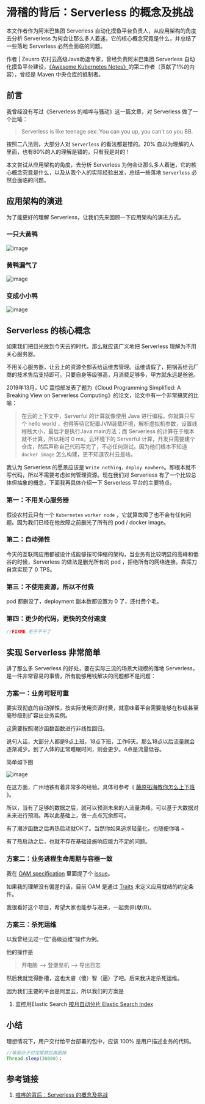 # 滑稽的背后：Serverless 的概念及挑战

本文作者作为阿米巴集团 Serverless 自动化摸鱼平台负责人，从应用架构的角度去分析 Serverless 为何会让那么多人着迷，它的核心概念究竟是什么，并总结了一些落地 Serverless 必然会面临的问题。

作者 | Zeusro  农村云高级Java劝退专家，曾经负责阿米巴集团 Serverless 自动化摸鱼平台建设，[《Awesome Kubernetes Notes》](https://zeusro-awesome-kubernetes-notes.readthedocs.io/zh_CN/latest/)的第二作者（贡献了1%的内容），曾经是 Maven 中央仓库的抵制者。

## 前言

我曾经没有写过《Serverless 的喧哗与骚动》这一篇文章，对 Serverless 做了一个比喻：

> Serverless is like teenage sex: You can you up, you can't so you BB.

按照二八法则，大部分人对 `Serverless` 的看法都是错的。20% 自以为理解的人里面，也有80%的人的理解是错的。只有我是对的！

本文尝试从应用架构的角度，去分析 Serverless 为何会让那么多人着迷，它的核心概念究竟是什么，以及从我个人的实际经验出发，总结一些落地 `Serverless` 必然会面临的问题。

## 应用架构的演进

为了能更好的理解 Serverless，让我们先来回顾一下应用架构的演进方式。

### 一只大黄鸭

![image](/docs/img/serverless/1.png)

### 黄鸭漏气了

![image](/docs/img/serverless/2.png)

### 变成小小鸭

![image](/docs/img/serverless/3.png)

## Serverless 的核心概念

如果我们把目光放到今天云的时代，那么就应该广义地把 Serverless 理解为不用关心服务器。

不用关心服务器，让云上的资源全部丢给运维去管理。运维请假了，把锅丢给云厂商的技术售后支持即可。只要自身等级够高，月消费足够多，甲方就永远是爸爸。

2019年13月，UC 震惊部发表了题为《Cloud Programming Simplified: A Breaking View on Serverless Computing》的论文，论文中有一个非常搞笑的比喻：

>  在云的上下文中，Serverful 的计算就像使用 Java 进行编程。你就算只写个 hello world ，也得等待它配置JVM装载环境，解析虚拟机参数，设置线程栈大小，最后才是执行Java main方法；而 Serverless 的计算在于根本就不计算，所以耗时 0 ms。云环境下的 Serverful 计算，开发只需要建个仓库，然后声称自己代码写完了，不必任何测试。因为他们根本不知道 `docker image` 怎么构建，更不知道农村云是啥。

我认为 Serverless 的愿景应该是 `Write nothing，deploy nowhere`。即根本就不写代码，所以不需要考虑如何管理资源。现在我们对 Serverless 有了一个比较总体但抽象的概念，下面我再具体介绍一下 Serverless 平台的主要特点。

### 第一：不用关心服务器

假设农村云只有一个 `Kubernetes` `worker node` ，它就算故障了也不会有任何问题。因为我们已经在他故障之前删光了所有的 pod / docker image。

### 第二：自动弹性

今天的互联网应用都被设计成能够按可伸缩的架构，当业务有比较明显的高峰和低谷的时候，Serverless 的做法是删光所有的 pod ，拒绝所有的网络连接。靠挥刀自宫实现了 0 TPS。

### 第三：不使用资源，所以不付费

pod 都删没了，deployment 副本数都设置为 0 了，还付费个毛。

### 第四：更少的代码，更快的交付速度

```java
//FIXME 老子不干了
```

## 实现 Serverless 非常简单

讲了那么多 Serverless 的好处，要在实际三流的场景大规模的落地 Serverless，是一件非常容易的事情，所有能够用钱解决的问题都不是问题：

### 方案一：业务可轻可重

要实现彻底的自动弹性，按实际使用资源付费，就意味着平台需要能够在秒级甚至毫秒级别扩容出业务实例。

这需要按照潮汐函数函数进行非线性回归。

说句人话，大部分人都是9点上班，18点下班，工作6天。那么18点以后流量就会逐渐减少。到了人体的正常睡眠时间，则会更少。4点是流量低谷。

简单如下图

![image](/docs/img/serverless/4.png)

在这方面，广州地铁有着非常多的经验。具体可参考《
[藤原拓海教你怎么上下班](http://www.bullshitprogram.com/initial-d/)
》。

所以，当有了足够的数据之后，就可以预测未来的人流量洪峰。可以基于大数据对未来进行预测。再以此基础上，做一点点冗余即可。

有了潮汐函数之后再热启动就OK了。当然你如果追求轻量化，也随便你咯 ~

有了热启动之后，也就不存在基础设施响应能力不足的问题。

### 方案二：业务进程生命周期与容器一致

我在
[OAM specification](https://github.com/oam-dev/spec)
里面提了个 [issue](https://github.com/oam-dev/spec/issues/354)。

如果我的理解没有偏差的话，目前 OAM 是通过 [Traits](https://github.com/oam-dev/spec/blob/master/6.traits.md) 来定义应用就绪的约定条件。

我很看好这个项目，希望大家也能参与进来，一起贡(B)献(B)。

### 方案三：杀死运维

以我曾经见过一位“高级运维”操作为例。

他的操作是

> 开电脑 --> 登堡垒机 --> 导出日志

然后我就觉得卧槽，这也太睿（傻）智（逼）了吧。后来我决定杀死运维。

因为我们主要的平台是阿里云，所以我们的方案是
1. 监控用Elastic Search
[按月自动分片 Elastic Search Index](http://www.zeusro.com/2019/04/10/elasticsearch-api/#ingestpipeline-%E7%94%A8%E6%B3%95) 

## 小结

理想情况下，用户交付给平台部署的包中，应该 100% 是用户描述业务的代码。

```java
//等那孙子付完尾款后再删掉
Thread.sleep(30000)；
```

## 参考链接

1. [喧哗的背后：Serverless 的概念及挑战](https://developer.aliyun.com/article/758888?utm_content=g_1000117029)